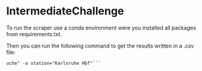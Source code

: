 # IntermediateChallenge

To run the scraper use a conda environment were you installed all packages from requirements.txt.

Then you can run the following command to get the results written in a .csv file:

```scrapy crawl db -o test2.csv -a url="https://reiseauskunft.bahn.de/bin/bhftafel.exe/dn?country=DEU&protocol=https:&rt=1&input=Karlsruhe&boardType=dep&start=S
uche" -a station="Karlsruhe Hbf"```
